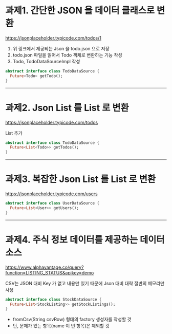 # 과제1. 간단한 JSON 을 데이터 클래스로 변환

https://jsonplaceholder.typicode.com/todos/1

1. 위 링크에서 제공되는 Json 을 todo.json 으로 저장
2. todo.json 파일을 읽어서 Todo 객체로 변환하는 기능 작성
3. Todo, TodoDataSourceImpl 작성

```dart
abstract interface class TodoDataSource {
  Future<Todo> getTodo();
}
```

---

# 과제2. Json List 를 List<Todo> 로 변환

https://jsonplaceholder.typicode.com/todos

List<Todo> 추가

```dart
abstract interface class TodoDataSource {
  Future<List<Todo>> getTodos();
}
```

---

# 과제3. 복잡한 Json List 를 List 로 변환

https://jsonplaceholder.typicode.com/users

```dart
abstract interface class UserDataSource {
  Future<List<User>> getUsers();
}
```

---

# 과제4. 주식 정보 데이터를 제공하는 데이터소스

https://www.alphavantage.co/query?function=LISTING_STATUS&apikey=demo

CSV는 JSON 대비 Key 가 없고 내용만 있기 때문에 Json 대비 대략 절반의 메모리만 사용

```dart
abstract interface class StockDataSource {
  Future<List<StockListing>> getStockListings();
}
```

- fromCsv(String csvRow) 형태의 factory 생성자를 작성할 것
- 단, 문제가 있는 항목(name 이 빈 항목)은 제외할 것